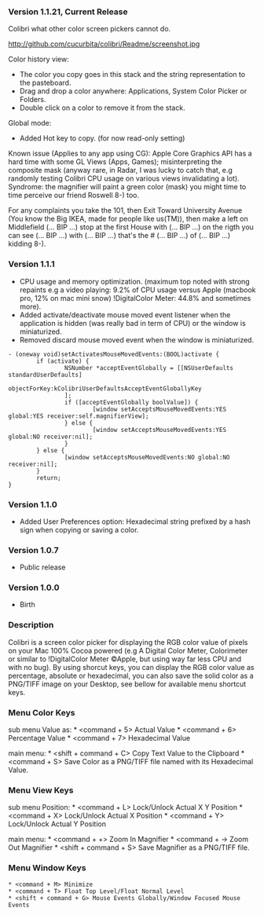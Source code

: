 ### Version 1.1.21, Current Release ###

Colibri what other color screen pickers cannot do.

http://github.com/cucurbita/colibri/Readme/screenshot.jpg

Color history view:

  * The color you copy goes in this stack and the string representation to the pasteboard.
  * Drag and drop a color anywhere: Applications, System Color Picker or Folders. 
  * Double click on a color to remove it from the stack.

Global mode:

  * Added Hot key to copy. (for now read-only setting)

Known issue (Applies to any app using CG): Apple Core Graphics API has a hard time with some GL Views (Apps, Games); misinterpreting the composite mask (anyway rare, in Radar, I was lucky to catch that, e.g randomly testing Colibri CPU usage on various views invalidating a lot). Syndrome: the magnifier will paint a green color (mask) you might time to time perceive our friend Roswell 8-) too.

For any complaints you take the 101, then Exit Toward University Avenue (You know the Big IKEA, made for people like us(TM)), then make a left on Middlefield (... BIP ...) stop at the first House with (... BIP ...) on the rigth you can see (... BIP ...) with (... BIP ...) that's the # (... BIP ...) of (... BIP ...) kidding 8-).

### Version 1.1.1 ###

  * CPU usage and memory optimization. (maximum top noted with strong repaints e.g a video playing: 9.2% of CPU usage versus Apple (macbook pro, 12% on mac mini snow) !DigitalColor Meter: 44.8% and sometimes more).
  * Added activate/deactivate mouse moved event listener when the application is hidden (was really bad in term of CPU) or the window is miniaturized.
  * Removed discard mouse moved event when the window is miniaturized.

>
	- (oneway void)setActivatesMouseMovedEvents:(BOOL)activate {
			if (activate) {
					NSNumber *acceptEventGlobally = [[NSUserDefaults standardUserDefaults] 
							objectForKey:kColibriUserDefaultsAcceptEventGloballyKey
					];
					if ([acceptEventGlobally boolValue]) {
							[window setAcceptsMouseMovedEvents:YES global:YES receiver:self.magnifierView];
					} else {
							[window setAcceptsMouseMovedEvents:YES global:NO receiver:nil];
					}
			} else {
					[window setAcceptsMouseMovedEvents:NO global:NO receiver:nil];
			}
			return;
	}

### Version 1.1.0 ### 

  * Added User Preferences option: Hexadecimal string prefixed by a hash sign when copying or saving a color.

### Version 1.0.7 ###

  * Public release

### Version 1.0.0 ###

  * Birth

### Description ###

Colibri is a screen color picker for displaying the RGB color value of pixels on your Mac 100% Cocoa powered (e.g 
A Digital Color Meter, Colorimeter or similar to !DigitalColor Meter ©Apple, but using way far less CPU and with no bug). By using shorcut keys, 
you can display the RGB color value as percentage, absolute or hexadecimal, you can also save the solid color as a PNG/TIFF image on your Desktop, see bellow for available menu shortcut keys.

### Menu Color Keys ###

sub menu Value as:
	* <command + 5> Actual Value
	* <command + 6> Percentage Value
	* <command + 7> Hexadecimal Value

main menu:
	* <shift + command + C> Copy Text Value to the Clipboard
	* <command + S> Save Color as a PNG/TIFF file named with its Hexadecimal Value.

### Menu View Keys ###

sub menu Position:
	* <command + L> Lock/Unlock Actual X Y Position
	* <command + X> Lock/Unlock Actual X Position
	* <command + Y> Lock/Unlock Actual Y Position

main menu:
	* <command + +> Zoom In Magnifier
	* <command + -> Zoom Out Magnifier
	* <shift + command + S> Save Magnifier as a PNG/TIFF file.

### Menu Window Keys ###
	* <command + M> Minimize
	* <command + T> Float Top Level/Float Normal Level
	* <shift + command + G> Mouse Events Globally/Window Focused Mouse Events

